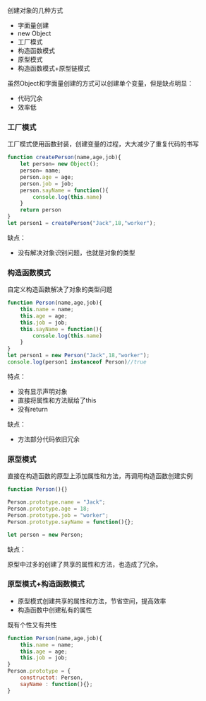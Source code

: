 创建对象的几种方式

- 字面量创建
- new Object
- 工厂模式
- 构造函数模式
- 原型模式
- 构造函数模式+原型链模式

虽然Object和字面量创建的方式可以创建单个变量，但是缺点明显：

- 代码冗余
- 效率低

### 工厂模式

工厂模式使用函数封装，创建变量的过程，大大减少了重复代码的书写

```javascript
function createPerson(name,age,job){
    let person= new Object();
    person= name;
    person.age = age;
    person.job = job;
    person.sayName = function(){
        console.log(this.name)
    }
    return person
}
let person1 = createPerson("Jack",18,"worker");
```

缺点：

- 没有解决对象识别问题，也就是对象的类型

### 构造函数模式

自定义构造函数解决了对象的类型问题

```javascript
function Person(name,age,job){
    this.name = name;
    this.age = age;
    this.job = job;
    this.sayName = function(){
        console.log(this.name)
    }    
}
let person1 = new Person("Jack",18,"worker");
console.log(person1 instanceof Person)//true
```

特点：

- 没有显示声明对象
- 直接将属性和方法赋给了this
- 没有return

缺点：

- 方法部分代码依旧冗余

### 原型模式

直接在构造函数的原型上添加属性和方法，再调用构造函数创建实例

```javascript
function Person(){}

Person.prototype.name = "Jack";
Person.prototype.age = 18;
Person.prototype.job = "worker";
Person.prototype.sayName = function(){};

let person = new Person; 
```

缺点：

原型中过多的创建了共享的属性和方法，也造成了冗余。

### 原型模式+构造函数模式

- 原型模式创建共享的属性和方法，节省空间，提高效率
- 构造函数中创建私有的属性

既有个性又有共性

```javascript
function Person(name,age,job){
    this.name = name;
    this.age = age;
    this.job = job;   
}
Person.prototype = {
    constructot: Person,
    sayName : function(){};
} 
```

